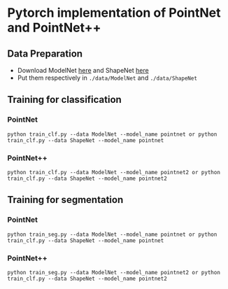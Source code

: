 # Pytorch implementation of PointNet and PointNet++ 

## Data Preparation
* Download ModelNet [here]() and ShapeNet [here]()
* Put them respectively in `./data/ModelNet` and `./data/ShapeNet`

## Training for classification
### PointNet
`python train_clf.py --data ModelNet --model_name pointnet or python train_clf.py --data ShapeNet --model_name pointnet`
### PointNet++
`python train_clf.py --data ModelNet --model_name pointnet2 or python train_clf.py --data ShapeNet --model_name pointnet2`
## Training for segmentation
### PointNet
`python train_seg.py --data ModelNet --model_name pointnet or python train_clf.py --data ShapeNet --model_name pointnet`
### PointNet++
`python train_seg.py --data ModelNet --model_name pointnet2 or python train_clf.py --data ShapeNet --model_name pointnet2`
